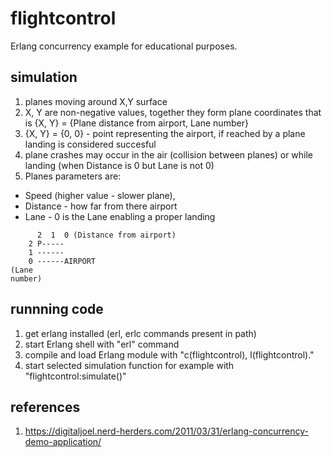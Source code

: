 # flightcontrol
Erlang concurrency example for educational purposes.

## simulation
1. planes moving around X,Y surface
2. X, Y are non-negative values, together they form plane coordinates that is {X, Y} = {Plane distance from airport, Lane number}
3. {X, Y} = {0, 0} - point representing the airport, if reached by a plane landing is considered succesful
4. plane crashes may occur in the air (collision between planes) or while landing (when Distance is 0 but Lane is not 0)
5. Planes parameters are:
  - Speed (higher value - slower plane),
  - Distance - how far from there airport
  - Lane - 0 is the Lane enabling a proper landing
     
```
      2  1  0 (Distance from airport)
    2 P-----
    1 ------
    0 ------AIRPORT
(Lane
number)    
```

## runnning code
1. get erlang installed (erl, erlc commands present in path)
2. start Erlang shell with "erl" command
3. compile and load Erlang module with "c(flightcontrol), l(flightcontrol)."
4. start selected simulation function for example with "flightcontrol:simulate()"

## references
1. https://digitaljoel.nerd-herders.com/2011/03/31/erlang-concurrency-demo-application/
